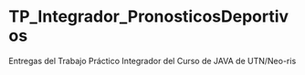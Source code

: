 # TP_Integrador_PronosticosDeportivos
Entregas del Trabajo Práctico Integrador del Curso de JAVA de UTN/Neo-ris
